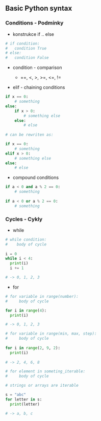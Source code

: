 ## Basic Python syntax

### Conditions - Podmínky

- konstrukce if .. else
``` python
# if condition:
#   condition True
# else:
#   condition False
```
- condition - comparison
  - ==, <, >, >=, <=, !=

- elif - chaining conditions
``` python
if x == 0:
    # something
else:
    if x > 0:
        # something else
    else:
        # else
        
# can be rewriten as:

if x == 0:
    # something
elif x > 0:
    # something else
else:
    # else
```
- compound conditions
``` python
if a < 0 and a % 2 == 0:
    # something
    
if a < 0 or a % 2 == 0:
    # something
```


### Cycles - Cykly
- while
``` python
# while condition:
#    body of cycle
 
i = 0
while i < 4:
  print(i)
  i += 1

# -> 0, 1, 2, 3
```
- for
``` python
# for variable in range(number):
#     body of cycle

for i in range(4):
  print(i)

# -> 0, 1, 2, 3

# for variable in range(min, max, step):
#     body of cycle
  
for i in range(2, 9, 2):
  print(i)
  
# -> 2, 4, 6, 8

# for element in someting_iterable:
#     body of cycle

# strings or arrays are iterable

s = "abc"
for letter in s:
  print(letter)

# -> a, b, c
```
